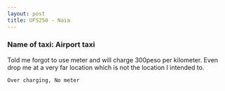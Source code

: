 ```yaml
---
layout: post
title: UFS250 - Naia
---
```


### Name of taxi: Airport taxi

Told me forgot to use meter and will charge 300peso per kilometer. Even drop me at a very far location which is not the location I intended to.

```Over charging, No meter```
